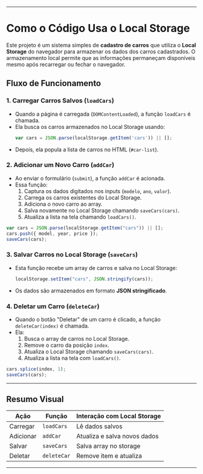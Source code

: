  

---

# Como o Código Usa o Local Storage

Este projeto é um sistema simples de **cadastro de carros** que utiliza o **Local Storage** do navegador para armazenar os dados dos carros cadastrados. O armazenamento local permite que as informações permaneçam disponíveis mesmo após recarregar ou fechar o navegador.

## Fluxo de Funcionamento

### 1. Carregar Carros Salvos (`loadCars`)
- Quando a página é carregada (`DOMContentLoaded`), a função `loadCars` é chamada.
- Ela busca os carros armazenados no Local Storage usando:
  ```javascript
  var cars = JSON.parse(localStorage.getItem('cars')) || [];
  ```
- Depois, ela popula a lista de carros no HTML (`#car-list`).

### 2. Adicionar um Novo Carro (`addCar`)
- Ao enviar o formulário (`submit`), a função `addCar` é acionada.
- Essa função:
  1. Captura os dados digitados nos inputs (`modelo`, `ano`, `valor`).
  2. Carrega os carros existentes do Local Storage.
  3. Adiciona o novo carro ao array.
  4. Salva novamente no Local Storage chamando `saveCars(cars)`.
  5. Atualiza a lista na tela chamando `loadCars()`.

```javascript
var cars = JSON.parse(localStorage.getItem("cars")) || [];
cars.push({ model, year, price });
saveCars(cars);
```

### 3. Salvar Carros no Local Storage (`saveCars`)
- Esta função recebe um array de carros e salva no Local Storage:
  ```javascript
  localStorage.setItem("cars", JSON.stringify(cars));
  ```
- Os dados são armazenados em formato **JSON stringificado**.

### 4. Deletar um Carro (`deleteCar`)
- Quando o botão "Deletar" de um carro é clicado, a função `deleteCar(index)` é chamada.
- Ela:
  1. Busca o array de carros no Local Storage.
  2. Remove o carro da posição `index`.
  3. Atualiza o Local Storage chamando `saveCars(cars)`.
  4. Atualiza a lista na tela com `loadCars()`.

```javascript
cars.splice(index, 1);
saveCars(cars);
```

---

## Resumo Visual

| Ação         | Função        | Interação com Local Storage |
|--------------|---------------|-----------------------------|
| Carregar     | `loadCars`     | Lê dados salvos             |
| Adicionar    | `addCar`       | Atualiza e salva novos dados|
| Salvar       | `saveCars`     | Salva array no storage      |
| Deletar      | `deleteCar`    | Remove item e atualiza      |

---

 
